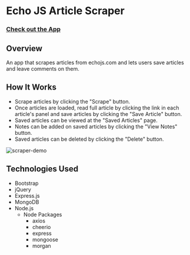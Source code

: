 # Echo JS Article Scraper
### [Check out the App](https://mem-mongo-scraper.herokuapp.com/)

## Overview
An app that scrapes articles from echojs.com and lets users save articles and leave comments on them.

## How It Works
- Scrape articles by clicking the "Scrape" button.
- Once articles are loaded, read full article by clicking the link in each article's panel and save articles by clicking the "Save Article" button.
- Saved articles can be viewed at the "Saved Articles" page.
- Notes can be added on saved articles by clicking the "View Notes" button.
- Saved articles can be deleted by clicking the "Delete" button.

![scraper-demo](/public/images/scraper2.gif)


## Technologies Used
- Bootstrap
- jQuery
- Express.js
- MongoDB
- Node.js
    - Node Packages
        - axios
        - cheerio
        - express
        - mongoose
        - morgan
